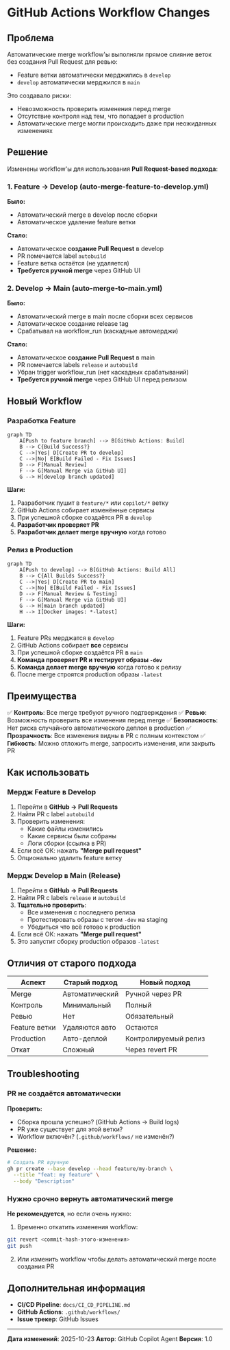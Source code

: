 # GitHub Actions Workflow Changes

## Проблема

Автоматические merge workflow'ы выполняли прямое слияние веток без создания Pull Request для ревью:
- Feature ветки автоматически мерджились в `develop`
- `develop` автоматически мерджился в `main`

Это создавало риски:
- Невозможность проверить изменения перед merge
- Отсутствие контроля над тем, что попадает в production
- Автоматические merge могли происходить даже при неожиданных изменениях

## Решение

Изменены workflow'ы для использования **Pull Request-based подхода**:

### 1. Feature → Develop (auto-merge-feature-to-develop.yml)

**Было:**
- Автоматический merge в develop после сборки
- Автоматическое удаление feature ветки

**Стало:**
- Автоматическое **создание Pull Request** в develop
- PR помечается label `autobuild`
- Feature ветка остаётся (не удаляется)
- **Требуется ручной merge** через GitHub UI

### 2. Develop → Main (auto-merge-to-main.yml)

**Было:**
- Автоматический merge в main после сборки всех сервисов
- Автоматическое создание release tag
- Срабатывал на workflow_run (каскадные автомерджи)

**Стало:**
- Автоматическое **создание Pull Request** в main
- PR помечается labels `release` и `autobuild`
- Убран trigger workflow_run (нет каскадных срабатываний)
- **Требуется ручной merge** через GitHub UI перед релизом

## Новый Workflow

### Разработка Feature

```mermaid
graph TD
    A[Push to feature branch] --> B[GitHub Actions: Build]
    B --> C{Build Success?}
    C -->|Yes| D[Create PR to develop]
    C -->|No| E[Build Failed - Fix Issues]
    D --> F[Manual Review]
    F --> G[Manual Merge via GitHub UI]
    G --> H[develop branch updated]
```

**Шаги:**
1. Разработчик пушит в `feature/*` или `copilot/*` ветку
2. GitHub Actions собирает изменённые сервисы
3. При успешной сборке создаётся PR в `develop`
4. **Разработчик проверяет PR**
5. **Разработчик делает merge вручную** когда готово

### Релиз в Production

```mermaid
graph TD
    A[Push to develop] --> B[GitHub Actions: Build All]
    B --> C{All Builds Success?}
    C -->|Yes| D[Create PR to main]
    C -->|No| E[Build Failed - Fix Issues]
    D --> F[Manual Review & Testing]
    F --> G[Manual Merge via GitHub UI]
    G --> H[main branch updated]
    H --> I[Docker images: *-latest]
```

**Шаги:**
1. Feature PRs мерджатся в `develop`
2. GitHub Actions собирает **все** сервисы
3. При успешной сборке создаётся PR в `main`
4. **Команда проверяет PR и тестирует образы `-dev`**
5. **Команда делает merge вручную** когда готово к релизу
6. После merge строятся production образы `-latest`

## Преимущества

✅ **Контроль**: Все merge требуют ручного подтверждения
✅ **Ревью**: Возможность проверить все изменения перед merge
✅ **Безопасность**: Нет риска случайного автоматического деплоя в production
✅ **Прозрачность**: Все изменения видны в PR с полным контекстом
✅ **Гибкость**: Можно отложить merge, запросить изменения, или закрыть PR

## Как использовать

### Мердж Feature в Develop

1. Перейти в **GitHub → Pull Requests**
2. Найти PR с label `autobuild`
3. Проверить изменения:
   - Какие файлы изменились
   - Какие сервисы были собраны
   - Логи сборки (ссылка в PR)
4. Если всё ОК: нажать **"Merge pull request"**
5. Опционально удалить feature ветку

### Мердж Develop в Main (Release)

1. Перейти в **GitHub → Pull Requests**
2. Найти PR с labels `release` и `autobuild`
3. **Тщательно проверить**:
   - Все изменения с последнего релиза
   - Протестировать образы с тегом `-dev` на staging
   - Убедиться что всё готово к production
4. Если всё ОК: нажать **"Merge pull request"**
5. Это запустит сборку production образов `-latest`

## Отличия от старого подхода

| Аспект | Старый подход | Новый подход |
|--------|---------------|--------------|
| Merge | Автоматический | Ручной через PR |
| Контроль | Минимальный | Полный |
| Ревью | Нет | Обязательный |
| Feature ветки | Удаляются авто | Остаются |
| Production | Авто-деплой | Контролируемый релиз |
| Откат | Сложный | Через revert PR |

## Troubleshooting

### PR не создаётся автоматически

**Проверить:**
- Сборка прошла успешно? (GitHub Actions → Build logs)
- PR уже существует для этой ветки?
- Workflow включён? (`.github/workflows/` не изменён?)

**Решение:**
```bash
# Создать PR вручную
gh pr create --base develop --head feature/my-branch \
  --title "feat: my feature" \
  --body "Description"
```

### Нужно срочно вернуть автоматический merge

**Не рекомендуется**, но если очень нужно:

1. Временно откатить изменения workflow:
```bash
git revert <commit-hash-этого-изменения>
git push
```

2. Или изменить workflow чтобы делать автоматический merge после создания PR

## Дополнительная информация

- **CI/CD Pipeline**: `docs/CI_CD_PIPELINE.md`
- **GitHub Actions**: `.github/workflows/`
- **Issue трекер**: GitHub Issues

---

**Дата изменений**: 2025-10-23
**Автор**: GitHub Copilot Agent
**Версия**: 1.0
